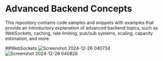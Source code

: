 # Advanced Backend Concepts

This repository contains code samples and snippets with examples that provide an introductory explanation of advanced backend topics, such as WebSockets, caching, rate limiting, pub/sub systems, scaling, capacity estimation, and more.

##WebSockets
![Screenshot 2024-12-26 040734](https://github.com/user-attachments/assets/b77b4587-7fbf-488d-ab31-2bf379665c06)
![Screenshot 2024-12-26 040826](https://github.com/user-attachments/assets/dbd10280-96ab-411d-b060-4dcb18b7f9de)
